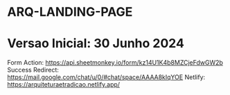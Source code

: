 # ARQ-LANDING-PAGE
# Versao Inicial: 30 Junho 2024
Form Action: https://api.sheetmonkey.io/form/kz14U1K4b8MZCjeFdwGW2b
Success Redirect: https://mail.google.com/chat/u/0/#chat/space/AAAA8kIqYOE
Netlify: https://arquiteturaetradicao.netlify.app/
